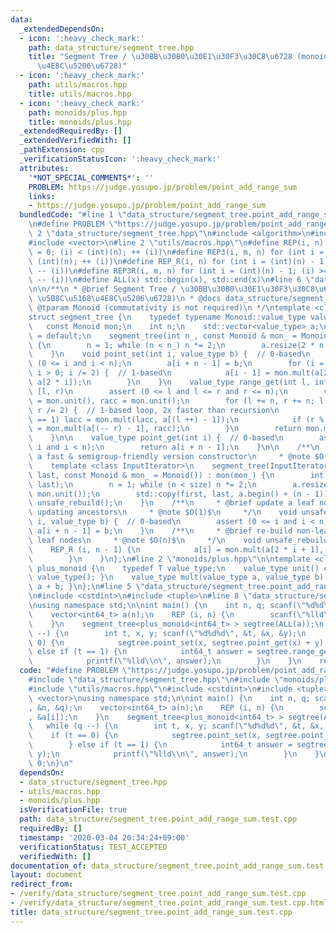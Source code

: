 ```yaml
---
data:
  _extendedDependsOn:
  - icon: ':heavy_check_mark:'
    path: data_structure/segment_tree.hpp
    title: "Segment Tree / \u30BB\u30B0\u30E1\u30F3\u30C8\u6728 (monoids, \u5B8C\u5168\
      \u4E8C\u5206\u6728)"
  - icon: ':heavy_check_mark:'
    path: utils/macros.hpp
    title: utils/macros.hpp
  - icon: ':heavy_check_mark:'
    path: monoids/plus.hpp
    title: monoids/plus.hpp
  _extendedRequiredBy: []
  _extendedVerifiedWith: []
  _pathExtension: cpp
  _verificationStatusIcon: ':heavy_check_mark:'
  attributes:
    '*NOT_SPECIAL_COMMENTS*': ''
    PROBLEM: https://judge.yosupo.jp/problem/point_add_range_sum
    links:
    - https://judge.yosupo.jp/problem/point_add_range_sum
  bundledCode: "#line 1 \"data_structure/segment_tree.point_add_range_sum.test.cpp\"\
    \n#define PROBLEM \"https://judge.yosupo.jp/problem/point_add_range_sum\"\n#line\
    \ 2 \"data_structure/segment_tree.hpp\"\n#include <algorithm>\n#include <cassert>\n\
    #include <vector>\n#line 2 \"utils/macros.hpp\"\n#define REP(i, n) for (int i\
    \ = 0; (i) < (int)(n); ++ (i))\n#define REP3(i, m, n) for (int i = (m); (i) <\
    \ (int)(n); ++ (i))\n#define REP_R(i, n) for (int i = (int)(n) - 1; (i) >= 0;\
    \ -- (i))\n#define REP3R(i, m, n) for (int i = (int)(n) - 1; (i) >= (int)(m);\
    \ -- (i))\n#define ALL(x) std::begin(x), std::end(x)\n#line 6 \"data_structure/segment_tree.hpp\"\
    \n\n/**\n * @brief Segment Tree / \u30BB\u30B0\u30E1\u30F3\u30C8\u6728 (monoids,\
    \ \u5B8C\u5168\u4E8C\u5206\u6728)\n * @docs data_structure/segment_tree.md\n *\
    \ @tparam Monoid (commutativity is not required)\n */\ntemplate <class Monoid>\n\
    struct segment_tree {\n    typedef typename Monoid::value_type value_type;\n \
    \   const Monoid mon;\n    int n;\n    std::vector<value_type> a;\n    segment_tree()\
    \ = default;\n    segment_tree(int n_, const Monoid & mon_ = Monoid()) : mon(mon_)\
    \ {\n        n = 1; while (n < n_) n *= 2;\n        a.resize(2 * n - 1, mon.unit());\n\
    \    }\n    void point_set(int i, value_type b) {  // 0-based\n        assert\
    \ (0 <= i and i < n);\n        a[i + n - 1] = b;\n        for (i = (i + n) / 2;\
    \ i > 0; i /= 2) {  // 1-based\n            a[i - 1] = mon.mult(a[2 * i - 1],\
    \ a[2 * i]);\n        }\n    }\n    value_type range_get(int l, int r) {  // 0-based,\
    \ [l, r)\n        assert (0 <= l and l <= r and r <= n);\n        value_type lacc\
    \ = mon.unit(), racc = mon.unit();\n        for (l += n, r += n; l < r; l /= 2,\
    \ r /= 2) {  // 1-based loop, 2x faster than recursion\n            if (l % 2\
    \ == 1) lacc = mon.mult(lacc, a[(l ++) - 1]);\n            if (r % 2 == 1) racc\
    \ = mon.mult(a[(-- r) - 1], racc);\n        }\n        return mon.mult(lacc, racc);\n\
    \    }\n\n    value_type point_get(int i) {  // 0-based\n        assert (0 <=\
    \ i and i < n);\n        return a[i + n - 1];\n    }\n\n    /**\n     * @brief\
    \ a fast & semigroup-friendly version constructor\n     * @note $O(n)$\n     */\n\
    \    template <class InputIterator>\n    segment_tree(InputIterator first, InputIterator\
    \ last, const Monoid & mon_ = Monoid()) : mon(mon_) {\n        int size = std::distance(first,\
    \ last);\n        n = 1; while (n < size) n *= 2;\n        a.resize(2 * n - 1,\
    \ mon.unit());\n        std::copy(first, last, a.begin() + (n - 1));\n       \
    \ unsafe_rebuild();\n    }\n    /**\n     * @brief update a leaf node without\
    \ updating ancestors\n     * @note $O(1)$\n     */\n    void unsafe_point_set(int\
    \ i, value_type b) {  // 0-based\n        assert (0 <= i and i < n);\n       \
    \ a[i + n - 1] = b;\n    }\n    /**\n     * @brief re-build non-leaf nodes from\
    \ leaf nodes\n     * @note $O(n)$\n     */\n    void unsafe_rebuild() {\n    \
    \    REP_R (i, n - 1) {\n            a[i] = mon.mult(a[2 * i + 1], a[2 * i + 2]);\n\
    \        }\n    }\n};\n#line 2 \"monoids/plus.hpp\"\n\ntemplate <class T>\nstruct\
    \ plus_monoid {\n    typedef T value_type;\n    value_type unit() const { return\
    \ value_type(); }\n    value_type mult(value_type a, value_type b) const { return\
    \ a + b; }\n};\n#line 5 \"data_structure/segment_tree.point_add_range_sum.test.cpp\"\
    \n#include <cstdint>\n#include <tuple>\n#line 8 \"data_structure/segment_tree.point_add_range_sum.test.cpp\"\
    \nusing namespace std;\n\nint main() {\n    int n, q; scanf(\"%d%d\", &n, &q);\n\
    \    vector<int64_t> a(n);\n    REP (i, n) {\n        scanf(\"%lld\", &a[i]);\n\
    \    }\n    segment_tree<plus_monoid<int64_t> > segtree(ALL(a));\n    while (q\
    \ --) {\n        int t, x, y; scanf(\"%d%d%d\", &t, &x, &y);\n        if (t ==\
    \ 0) {\n            segtree.point_set(x, segtree.point_get(x) + y);\n        }\
    \ else if (t == 1) {\n            int64_t answer = segtree.range_get(x, y);\n\
    \            printf(\"%lld\\n\", answer);\n        }\n    }\n    return 0;\n}\n"
  code: "#define PROBLEM \"https://judge.yosupo.jp/problem/point_add_range_sum\"\n\
    #include \"data_structure/segment_tree.hpp\"\n#include \"monoids/plus.hpp\"\n\
    #include \"utils/macros.hpp\"\n#include <cstdint>\n#include <tuple>\n#include\
    \ <vector>\nusing namespace std;\n\nint main() {\n    int n, q; scanf(\"%d%d\"\
    , &n, &q);\n    vector<int64_t> a(n);\n    REP (i, n) {\n        scanf(\"%lld\"\
    , &a[i]);\n    }\n    segment_tree<plus_monoid<int64_t> > segtree(ALL(a));\n \
    \   while (q --) {\n        int t, x, y; scanf(\"%d%d%d\", &t, &x, &y);\n    \
    \    if (t == 0) {\n            segtree.point_set(x, segtree.point_get(x) + y);\n\
    \        } else if (t == 1) {\n            int64_t answer = segtree.range_get(x,\
    \ y);\n            printf(\"%lld\\n\", answer);\n        }\n    }\n    return\
    \ 0;\n}\n"
  dependsOn:
  - data_structure/segment_tree.hpp
  - utils/macros.hpp
  - monoids/plus.hpp
  isVerificationFile: true
  path: data_structure/segment_tree.point_add_range_sum.test.cpp
  requiredBy: []
  timestamp: '2020-03-04 20:34:24+09:00'
  verificationStatus: TEST_ACCEPTED
  verifiedWith: []
documentation_of: data_structure/segment_tree.point_add_range_sum.test.cpp
layout: document
redirect_from:
- /verify/data_structure/segment_tree.point_add_range_sum.test.cpp
- /verify/data_structure/segment_tree.point_add_range_sum.test.cpp.html
title: data_structure/segment_tree.point_add_range_sum.test.cpp
---
```

